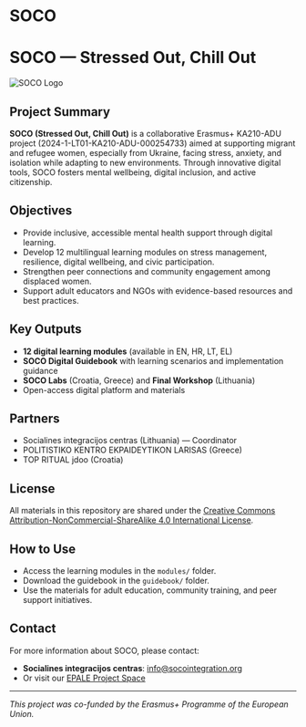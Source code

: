 # SOCO
# SOCO — Stressed Out, Chill Out

![SOCO Logo](EE004B1F-2946-4DD4-A671-6F7DDCA783F9.jpeg)

## Project Summary
**SOCO (Stressed Out, Chill Out)** is a collaborative Erasmus+ KA210-ADU project (2024-1-LT01-KA210-ADU-000254733) aimed at supporting migrant and refugee women, especially from Ukraine, facing stress, anxiety, and isolation while adapting to new environments. Through innovative digital tools, SOCO fosters mental wellbeing, digital inclusion, and active citizenship.

## Objectives
- Provide inclusive, accessible mental health support through digital learning.
- Develop 12 multilingual learning modules on stress management, resilience, digital wellbeing, and civic participation.
- Strengthen peer connections and community engagement among displaced women.
- Support adult educators and NGOs with evidence-based resources and best practices.

## Key Outputs
- **12 digital learning modules** (available in EN, HR, LT, EL)
- **SOCO Digital Guidebook** with learning scenarios and implementation guidance
- **SOCO Labs** (Croatia, Greece) and **Final Workshop** (Lithuania)
- Open-access digital platform and materials

## Partners
- Socialines integracijos centras (Lithuania) — Coordinator
- POLITISTIKO KENTRO EKPAIDEYTIKON LARISAS (Greece)
- TOP RITUAL jdoo (Croatia)

## License
All materials in this repository are shared under the [Creative Commons Attribution-NonCommercial-ShareAlike 4.0 International License](https://creativecommons.org/licenses/by-nc-sa/4.0/).

## How to Use
- Access the learning modules in the `modules/` folder.
- Download the guidebook in the `guidebook/` folder.
- Use the materials for adult education, community training, and peer support initiatives.

## Contact
For more information about SOCO, please contact:
- **Socialines integracijos centras**: info@socointegration.org
- Or visit our [EPALE Project Space](https://epale.ec.europa.eu/en)

---

_This project was co-funded by the Erasmus+ Programme of the European Union._